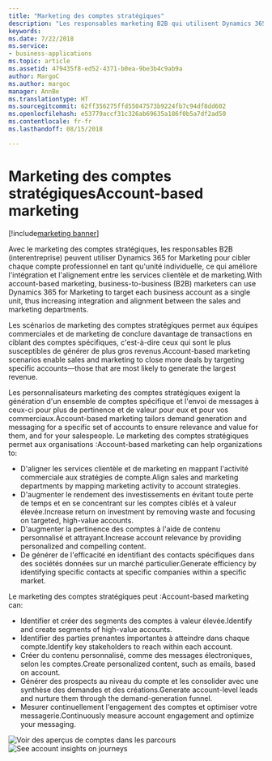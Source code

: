 ```yaml
---
title: "Marketing des comptes stratégiques"
description: "Les responsables marketing B2B qui utilisent Dynamics 365 for Marketing peuvent communiquer avec leurs principaux comptes professionnels en tant qu'unités uniques, ce qui permet une intégration et un alignement supérieurs entre les services de marketing et clientèle de l'organisation, et de se focaliser sur les comptes les plus importants."
keywords: 
ms.date: 7/22/2018
ms.service:
- business-applications
ms.topic: article
ms.assetid: 479435f8-ed52-4371-b0ea-9be3b4c9ab9a
author: MargoC
ms.author: margoc
manager: AnnBe
ms.translationtype: HT
ms.sourcegitcommit: 62ff356275ffd55047573b9224fb7c94df8dd602
ms.openlocfilehash: e53779accf31c326ab69635a186f0b5a7df2ad50
ms.contentlocale: fr-fr
ms.lasthandoff: 08/15/2018

---
```


# <a name="account-based-marketing"></a><span data-ttu-id="ea991-103">Marketing des comptes stratégiques</span><span class="sxs-lookup"><span data-stu-id="ea991-103">Account-based marketing</span></span>

[!include[marketing banner](../../includes/marketing.md)]



<span data-ttu-id="ea991-104">Avec le marketing des comptes stratégiques, les responsables B2B (interentreprise) peuvent utiliser Dynamics 365 for Marketing pour cibler chaque compte professionnel en tant qu'unité individuelle, ce qui améliore l'intégration et l'alignement entre les services clientèle et de marketing.</span><span class="sxs-lookup"><span data-stu-id="ea991-104">With account-based marketing, business-to-business (B2B) marketers can use Dynamics 365 for Marketing to target each business account as a single unit, thus increasing integration and alignment between the sales and marketing departments.</span></span>

<span data-ttu-id="ea991-105">Les scénarios de marketing des comptes stratégiques permet aux équipes commerciales et de marketing de conclure davantage de transactions en ciblant des comptes spécifiques, c'est-à-dire ceux qui sont le plus susceptibles de générer de plus gros revenus.</span><span class="sxs-lookup"><span data-stu-id="ea991-105">Account-based marketing scenarios enable sales and marketing to close more deals by targeting specific accounts&mdash;those that are most likely to generate the largest revenue.</span></span>

<span data-ttu-id="ea991-106">Les personnalisateurs marketing des comptes stratégiques exigent la génération d'un ensemble de comptes spécifique et l'envoi de messages à ceux-ci pour plus de pertinence et de valeur pour eux et pour vos commerciaux.</span><span class="sxs-lookup"><span data-stu-id="ea991-106">Account-based marketing tailors demand generation and messaging for a specific set of accounts to ensure relevance and value for them, and for your salespeople.</span></span> <span data-ttu-id="ea991-107">Le marketing des comptes stratégiques permet aux organisations :</span><span class="sxs-lookup"><span data-stu-id="ea991-107">Account-based marketing can help organizations to:</span></span>

- <span data-ttu-id="ea991-108">D'aligner les services clientèle et de marketing en mappant l'activité commerciale aux stratégies de compte.</span><span class="sxs-lookup"><span data-stu-id="ea991-108">Align sales and marketing departments by mapping marketing activity to account strategies.</span></span>
- <span data-ttu-id="ea991-109">D'augmenter le rendement des investissements en évitant toute perte de temps et en se concentrant sur les comptes ciblés et à valeur élevée.</span><span class="sxs-lookup"><span data-stu-id="ea991-109">Increase return on investment by removing waste and focusing on targeted, high-value accounts.</span></span>
- <span data-ttu-id="ea991-110">D'augmenter la pertinence des comptes à l'aide de contenu personnalisé et attrayant.</span><span class="sxs-lookup"><span data-stu-id="ea991-110">Increase account relevance by providing personalized and compelling content.</span></span>
- <span data-ttu-id="ea991-111">De générer de l'efficacité en identifiant des contacts spécifiques dans des sociétés données sur un marché particulier.</span><span class="sxs-lookup"><span data-stu-id="ea991-111">Generate efficiency by identifying specific contacts at specific companies within a specific market.</span></span>

<span data-ttu-id="ea991-112">Le marketing des comptes stratégiques peut :</span><span class="sxs-lookup"><span data-stu-id="ea991-112">Account-based marketing can:</span></span>

- <span data-ttu-id="ea991-113">Identifier et créer des segments des comptes à valeur élevée.</span><span class="sxs-lookup"><span data-stu-id="ea991-113">Identify and create segments of high-value accounts.</span></span>
- <span data-ttu-id="ea991-114">Identifier des parties prenantes importantes à atteindre dans chaque compte.</span><span class="sxs-lookup"><span data-stu-id="ea991-114">Identify key stakeholders to reach within each account.</span></span>
- <span data-ttu-id="ea991-115">Créer du contenu personnalisé, comme des messages électroniques, selon les comptes.</span><span class="sxs-lookup"><span data-stu-id="ea991-115">Create personalized content, such as emails, based on account.</span></span>
- <span data-ttu-id="ea991-116">Générer des prospects au niveau du compte et les consolider avec une synthèse des demandes et des créations.</span><span class="sxs-lookup"><span data-stu-id="ea991-116">Generate account-level leads and nurture them through the demand-generation funnel.</span></span>
- <span data-ttu-id="ea991-117">Mesurer continuellement l'engagement des comptes et optimiser votre messagerie.</span><span class="sxs-lookup"><span data-stu-id="ea991-117">Continuously measure account engagement and optimize your messaging.</span></span>

<span data-ttu-id="ea991-118">![Voir des aperçus de comptes dans les parcours](media/ABM_2.png  "Voir des aperçus de comptes dans les parcours")</span><span class="sxs-lookup"><span data-stu-id="ea991-118">![See account insights on journeys](media/ABM_2.png  "See account insights on journeys")</span></span>

<!--
### Who uses this feature
Marketers and marketing managers
### Setup required
Administrators can easily set up and configure the feature in the app settings.
-->

